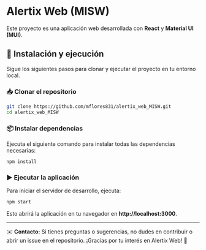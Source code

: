 # Alertix Web (MISW)

Este proyecto es una aplicación web desarrollada con **React** y **Material UI (MUI)**.

## 🚀 Instalación y ejecución

Sigue los siguientes pasos para clonar y ejecutar el proyecto en tu entorno local.

### 📥 Clonar el repositorio

```sh
git clone https://github.com/mflores831/alertix_web_MISW.git
cd alertix_web_MISW
```

### 📦 Instalar dependencias

Ejecuta el siguiente comando para instalar todas las dependencias necesarias:

```sh
npm install
```

### ▶️ Ejecutar la aplicación

Para iniciar el servidor de desarrollo, ejecuta:

```sh
npm start
```

Esto abrirá la aplicación en tu navegador en **http://localhost:3000**.

---

✉️ **Contacto:** Si tienes preguntas o sugerencias, no dudes en contribuir o abrir un issue en el repositorio. ¡Gracias por tu interés en Alertix Web! 🚀
